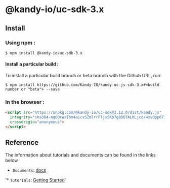 # @kandy-io/uc-sdk-3.x

## Install

### Using npm :

`$ npm install @kandy-io/uc-sdk-3.x`

#### Install a particular build :

To install a particular build branch or beta branch with the Github URL, run:

`$ npm install https://github.com/Kandy-IO/kandy-uc-js-sdk-3.x#<build number or "beta"> --save`

### In the browser :
```html
<script src="https://unpkg.com/@kandy-io/uc-sdk@3.12.0/dist/kandy.js"
  integrity="sha384-mqOOrWaTbm4aicvSZmlrrPljxSKb7g8D6TALKLjcd/4xvQpp0715f6HSjD6Nszi2"
  crossorigin="anonymous">
</script>
```
## Reference

The information about tutorials and documents can be found in the links below

* `Documents`: [docs](https://kandy-io.github.io/kandy-uc-js-sdk-3.x/docs)

'* `Tutorials`:  [Getting Started](https://Kandy-IO.github.io/kandy-uc-js-sdk-3.x/tutorials/#/Getting%20Started)'
